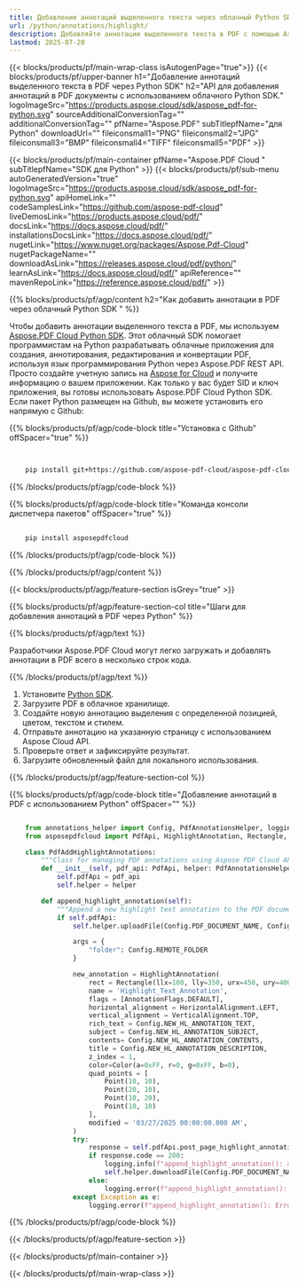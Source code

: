```yaml
---
title: Добавление аннотаций выделенного текста через облачный Python SDK
url: /python/annotations/highlight/
description: Добавляйте аннотации выделенного текста в PDF с помощью Aspose.PDF Cloud SDK для Python.
lastmod: 2025-07-20
---
```


{{< blocks/products/pf/main-wrap-class isAutogenPage="true">}}
{{< blocks/products/pf/upper-banner h1="Добавление аннотаций выделенного текста в PDF через Python SDK" h2="API для добавления аннотаций в PDF документы с использованием облачного Python SDK." logoImageSrc="https://products.aspose.cloud/sdk/aspose_pdf-for-python.svg" sourceAdditionalConversionTag="" additionalConversionTag="" pfName="Aspose.PDF" subTitlepfName="для Python" downloadUrl="" fileiconsmall1="PNG" fileiconsmall2="JPG" fileiconsmall3="BMP" fileiconsmall4="TIFF" fileiconsmall5="PDF" >}}

{{< blocks/products/pf/main-container pfName="Aspose.PDF Cloud " subTitlepfName="SDK для Python" >}}
{{< blocks/products/pf/sub-menu autoGeneratedVersion="true" logoImageSrc="https://products.aspose.cloud/sdk/aspose_pdf-for-python.svg" apiHomeLink="" codeSamplesLink="https://github.com/aspose-pdf-cloud" liveDemosLink="https://products.aspose.cloud/pdf/" docsLink="https://docs.aspose.cloud/pdf/" installationsDocsLink="https://docs.aspose.cloud/pdf/" nugetLink="https://www.nuget.org/packages/Aspose.Pdf-Cloud" nugetPackageName="" downloadAsLink="https://releases.aspose.cloud/pdf/python/" learnAsLink="https://docs.aspose.cloud/pdf/" apiReference="" mavenRepoLink="https://reference.aspose.cloud/pdf/" >}}

{{% blocks/products/pf/agp/content h2="Как добавить аннотации в PDF через облачный Python SDK " %}}

Чтобы добавить аннотации выделенного текста в PDF, мы используем
[Aspose.PDF Cloud Python SDK](https://products.aspose.cloud/pdf/python/). Этот облачный SDK помогает программистам на Python разрабатывать облачные приложения для создания, аннотирования, редактирования и конвертации PDF, используя язык программирования Python через Aspose.PDF REST API. Просто создайте учетную запись на [Aspose for Cloud](https://dashboard.aspose.cloud/#/apps) и получите информацию о вашем приложении. Как только у вас будет SID и ключ приложения, вы готовы использовать Aspose.PDF Cloud Python SDK. Если пакет Python размещен на Github, вы можете установить его напрямую с Github:

{{% blocks/products/pf/agp/code-block title="Установка с Github" offSpacer="true" %}}

```bash

     
    pip install git+https://github.com/aspose-pdf-cloud/aspose-pdf-cloud-python.git


```

{{% /blocks/products/pf/agp/code-block %}}

{{% blocks/products/pf/agp/code-block title="Команда консоли диспетчера пакетов" offSpacer="true" %}}

```bash
     
    pip install asposepdfcloud

```

{{% /blocks/products/pf/agp/code-block %}}

{{% /blocks/products/pf/agp/content %}}

{{< blocks/products/pf/agp/feature-section isGrey="true" >}}

{{% blocks/products/pf/agp/feature-section-col title="Шаги для добавления аннотаций в PDF через Python" %}}

{{% blocks/products/pf/agp/text %}}

Разработчики Aspose.PDF Cloud могут легко загружать и добавлять аннотации в PDF всего в несколько строк кода.

{{% /blocks/products/pf/agp/text %}}

1. Установите [Python SDK](https://pypi.org/project/asposepdfcloud/).
1. Загрузите PDF в облачное хранилище.
1. Создайте новую аннотацию выделения с определенной позицией, цветом, текстом и стилем.
1. Отправьте аннотацию на указанную страницу с использованием Aspose Cloud API.
1. Проверьте ответ и зафиксируйте результат.
1. Загрузите обновленный файл для локального использования.

{{% /blocks/products/pf/agp/feature-section-col %}}

{{% blocks/products/pf/agp/code-block title="Добавление аннотаций в PDF с использованием Python" offSpacer="" %}}

```python

    from annotations_helper import Config, PdfAnnotationsHelper, logging
    from asposepdfcloud import PdfApi, HighlightAnnotation, Rectangle, Color, Point, AnnotationFlags, HorizontalAlignment, VerticalAlignment

    class PdfAddHighlightAnnotations:
        """Class for managing PDF annotations using Aspose PDF Cloud API."""
        def __init__(self, pdf_api: PdfApi, helper: PdfAnnotationsHelper):
            self.pdfApi = pdf_api
            self.helper = helper

        def append_highlight_annotation(self):
            """Append a new highlight text annotation to the PDF document."""
            if self.pdfApi:
                self.helper.uploadFile(Config.PDF_DOCUMENT_NAME, Config.LOCAL_FOLDER, Config.REMOTE_FOLDER)

                args = {
                    "folder": Config.REMOTE_FOLDER
                }

                new_annotation = HighlightAnnotation(
                    rect = Rectangle(llx=100, lly=350, urx=450, ury=400),
                    name = 'Highlight_Text_Annotation',
                    flags = [AnnotationFlags.DEFAULT],
                    horizontal_alignment = HorizontalAlignment.LEFT,
                    vertical_alignment = VerticalAlignment.TOP,
                    rich_text = Config.NEW_HL_ANNOTATION_TEXT,
                    subject = Config.NEW_HL_ANNOTATION_SUBJECT,
                    contents= Config.NEW_HL_ANNOTATION_CONTENTS,
                    title = Config.NEW_HL_ANNOTATION_DESCRIPTION,
                    z_index = 1,
                    color=Color(a=0xFF, r=0, g=0xFF, b=0),
                    quad_points = [
                        Point(10, 10),
                        Point(20, 10),
                        Point(10, 20),
                        Point(10, 10)
                    ],
                    modified = '03/27/2025 00:00:00.000 AM',
                )
                try:
                    response = self.pdfApi.post_page_highlight_annotations(Config.PDF_DOCUMENT_NAME, Config.PAGE_NUMBER, [new_annotation], **args)
                    if response.code == 200:
                        logging.info(f"append_highlight_annotation(): annotation '{Config.NEW_HL_ANNOTATION_TEXT}' added to the document '{Config.PDF_DOCUMENT_NAME}'.")
                        self.helper.downloadFile(Config.PDF_DOCUMENT_NAME, Config.LOCAL_RESULT_DOCUMENT_NAME, Config.LOCAL_FOLDER, Config.REMOTE_FOLDER, "add_highlight_")
                    else:
                        logging.error(f"append_highlight_annotation(): Failed to add annotation to the document. Response code: {response.code}")
                except Exception as e:
                    logging.error(f"append_highlight_annotation(): Error while adding annotation: {e}")
```

{{% /blocks/products/pf/agp/code-block %}}

{{< /blocks/products/pf/agp/feature-section >}}

{{< /blocks/products/pf/main-container >}}

{{< /blocks/products/pf/main-wrap-class >}}
